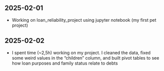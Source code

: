 ## 2025-02-01
- Working on loan_reliability_project using jupyter notebook (my first pet project)

## 2025-02-02
- I spent time (~2,5h) working on my project. I cleaned the data, fixed some weird values in the “children” column, and built pivot tables to see how loan purposes and family status relate to debts